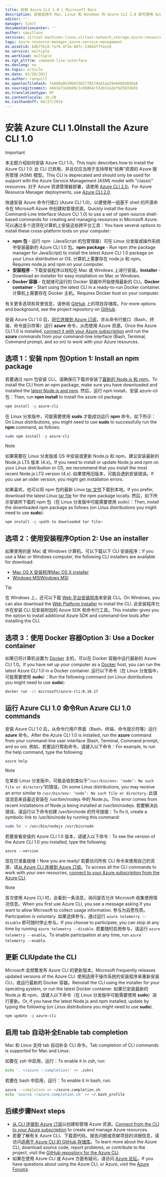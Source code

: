 ```yaml
---
title: 安装 Azure CLI 1.0 | Microsoft Docs
description: 安装适用于 Mac、Linux 和 Windows 的 Azure CLI 1.0 即可使用 Azure 服务
editor: ''
manager: timlt
documentationcenter: ''
author: squillace
services: virtual-machines-linux,virtual-network,storage,azure-resource-manager
tags: azure-resource-manager,azure-service-management
ms.assetid: bdb776c8-7a76-4f3a-887c-236b4fffee10
ms.service: multiple
ms.workload: multiple
ms.tgt_pltfrm: command-line-interface
ms.devlang: na
ms.topic: article
ms.date: 03/20/2017
ms.author: rasquill
ms.openlocfilehash: fa468a0b39b933b5778574a41aa29e0d60d050a8
ms.sourcegitcommit: d461e73abb09c3c85064c532b53a2efb25833b01
ms.translationtype: HT
ms.contentlocale: zh-CN
ms.lasthandoff: 04/27/2018
---
```

# <a name="install-the-azure-cli-10"></a><span data-ttu-id="976dd-103">安装 Azure CLI 1.0</span><span class="sxs-lookup"><span data-stu-id="976dd-103">Install the Azure CLI 1.0</span></span>

> [!IMPORTANT]
> <span data-ttu-id="976dd-104">本主题介绍如何安装 Azure CLI 1.0。</span><span class="sxs-lookup"><span data-stu-id="976dd-104">This topic describes how to install the Azure CLI 1.0.</span></span> <span data-ttu-id="976dd-105">此 CLI 已弃用，并且仅应当用于支持带有“经典”资源的 Azure 服务管理 (ASM) 模型。</span><span class="sxs-lookup"><span data-stu-id="976dd-105">This CLI is deprecated and should only be used for support with the Azure Service Management (ASM) model with "classic" resources.</span></span>
> <span data-ttu-id="976dd-106">对于 Azure 资源管理器部署，请使用 [Azure CLI 2.0](/cli/azure)。</span><span class="sxs-lookup"><span data-stu-id="976dd-106">For Azure Resource Manager deployments, use [Azure CLI 2.0](/cli/azure).</span></span>

<span data-ttu-id="976dd-107">快速安装 Azure 命令行接口 (Azure CLI 1.0)，以便使用一组基于 shell 的开源命令在 Microsoft Azure 中创建和管理资源。</span><span class="sxs-lookup"><span data-stu-id="976dd-107">Quickly install the Azure Command-Line Interface (Azure CLI 1.0) to use a set of open-source shell-based commands for creating and managing resources in Microsoft Azure.</span></span> <span data-ttu-id="976dd-108">可以通过多个选项在计算机上安装这些跨平台工具：</span><span class="sxs-lookup"><span data-stu-id="976dd-108">You have several options to install these cross-platform tools on your computer:</span></span>

* <span data-ttu-id="976dd-109">**npm 包** - 运行 npm（JavaScript 的包管理器）可在 Linux 分发版或操作系统中安装最新的 Azure CLI 1.0 包。</span><span class="sxs-lookup"><span data-stu-id="976dd-109">**npm package** - Run npm (the package manager for JavaScript) to install the latest Azure CLI 1.0 package on your Linux distribution or OS.</span></span> <span data-ttu-id="976dd-110">计算机上需要存在 node.js 和 npm。</span><span class="sxs-lookup"><span data-stu-id="976dd-110">Requires node.js and npm on your computer.</span></span>
* <span data-ttu-id="976dd-111">**安装程序** - 下载安装程序以轻松在 Mac 或 Windows 上进行安装。</span><span class="sxs-lookup"><span data-stu-id="976dd-111">**Installer** - Download an installer for easy installation on Mac or Windows.</span></span>
* <span data-ttu-id="976dd-112">**Docker 容器** - 在就绪可运行的 Docker 容器中开始使用最新的 CLI。</span><span class="sxs-lookup"><span data-stu-id="976dd-112">**Docker container** - Start using the latest CLI in a ready-to-run Docker container.</span></span> <span data-ttu-id="976dd-113">计算机上需要存在 Docker 主机。</span><span class="sxs-lookup"><span data-stu-id="976dd-113">Requires Docker host on your computer.</span></span>

<span data-ttu-id="976dd-114">有关更多选项和背景信息，请参阅 [GitHub](https://github.com/azure/azure-xplat-cli) 上的项目存储库。</span><span class="sxs-lookup"><span data-stu-id="976dd-114">For more options and background, see the project repository on [GitHub](https://github.com/azure/azure-xplat-cli).</span></span>

<span data-ttu-id="976dd-115">安装 Azure CLI 1.0 后，[将它连接到 Azure 订阅](/cli/azure/authenticate-azure-cli)，并从命令行接口（Bash、终端、命令提示符等）运行 **azure** 命令，从而使用 Azure 资源。</span><span class="sxs-lookup"><span data-stu-id="976dd-115">Once the Azure CLI 1.0 is installed, [connect it with your Azure subscription](/cli/azure/authenticate-azure-cli) and run the **azure** commands from your command-line interface (Bash, Terminal, Command prompt, and so on) to work with your Azure resources.</span></span>

## <a name="option-1-install-an-npm-package"></a><span data-ttu-id="976dd-116">选项 1：安装 npm 包</span><span class="sxs-lookup"><span data-stu-id="976dd-116">Option 1: Install an npm package</span></span>
<span data-ttu-id="976dd-117">若要通过 npm 包安装 CLI，请确保已下载并安装了[最新的 Node.js 和 npm](https://nodejs.org/en/download/package-manager/)。</span><span class="sxs-lookup"><span data-stu-id="976dd-117">To install the CLI from an npm package, make sure you have downloaded and installed the [latest Node.js and npm](https://nodejs.org/en/download/package-manager/).</span></span> <span data-ttu-id="976dd-118">然后，运行 npm install，安装 azure-cli 包：</span><span class="sxs-lookup"><span data-stu-id="976dd-118">Then, run **npm install** to install the azure-cli package:</span></span>

```bash
npm install -g azure-cli
```

<span data-ttu-id="976dd-119">在 Linux 分发版中，可能需要使用 **sudo** 才能成功运行 **npm** 命令，如下所示：</span><span class="sxs-lookup"><span data-stu-id="976dd-119">On Linux distributions, you might need to use **sudo** to successfully run the **npm** command, as follows:</span></span>

```bash
sudo npm install -g azure-cli
```

> [!NOTE]
> <span data-ttu-id="976dd-120">如果需要在 Linux 分发版或 OS 中安装或更新 Node.js 和 npm，建议安装最新的 Node.js LTS 版本 (4.x)。</span><span class="sxs-lookup"><span data-stu-id="976dd-120">If you need to install or update Node.js and npm on your Linux distribution or OS, we recommend that you install the most recent Node.js LTS version (4.x).</span></span> <span data-ttu-id="976dd-121">如果使用旧版本，可能会遇到安装错误。</span><span class="sxs-lookup"><span data-stu-id="976dd-121">If you use an older version, you might get installation errors.</span></span>

<span data-ttu-id="976dd-122">如果喜欢，也可以将 npm 包的最新 Linux [tar 文件][linux-installer]下载到本地。</span><span class="sxs-lookup"><span data-stu-id="976dd-122">If you prefer, download the latest Linux [tar file][linux-installer] for the npm package locally.</span></span> <span data-ttu-id="976dd-123">然后，如下所示安装所下载的 npm 包（在 Linux 分发版中可能需要使用 sudo）：</span><span class="sxs-lookup"><span data-stu-id="976dd-123">Then, install the downloaded npm package as follows (on Linux distributions you might need to use **sudo**):</span></span>

```bash
npm install -g <path to downloaded tar file>
```

## <a name="option-2-use-an-installer"></a><span data-ttu-id="976dd-124">选项 2：使用安装程序</span><span class="sxs-lookup"><span data-stu-id="976dd-124">Option 2: Use an installer</span></span>
<span data-ttu-id="976dd-125">如果使用的是 Mac 或 Windows 计算机，可以下载以下 CLI 安装程序：</span><span class="sxs-lookup"><span data-stu-id="976dd-125">If you use a Mac or Windows computer, the following CLI installers are available for download:</span></span>

* <span data-ttu-id="976dd-126">[Mac OS X 安装程序][mac-installer]</span><span class="sxs-lookup"><span data-stu-id="976dd-126">[Mac OS X installer][mac-installer]</span></span>
* <span data-ttu-id="976dd-127">[Windows MSI][windows-installer]</span><span class="sxs-lookup"><span data-stu-id="976dd-127">[Windows MSI][windows-installer]</span></span>

> [!TIP]
> <span data-ttu-id="976dd-128">在 Windows 上，还可以下载 [Web 平台安装程序](https://go.microsoft.com/?linkid=9828653)来安装 CLI。</span><span class="sxs-lookup"><span data-stu-id="976dd-128">On Windows, you can also download the [Web Platform Installer](https://go.microsoft.com/?linkid=9828653) to install the CLI.</span></span> <span data-ttu-id="976dd-129">此安装程序允许在安装 CLI 后安装附加的 Azure SDK 和命令行工具。</span><span class="sxs-lookup"><span data-stu-id="976dd-129">This installer gives you the option to install additional Azure SDK and command-line tools after installing the CLI.</span></span>

## <a name="option-3-use-a-docker-container"></a><span data-ttu-id="976dd-130">选项 3：使用 Docker 容器</span><span class="sxs-lookup"><span data-stu-id="976dd-130">Option 3: Use a Docker container</span></span>
<span data-ttu-id="976dd-131">如果已将计算机设置为 [Docker](https://docs.docker.com/engine/understanding-docker/) 主机，可以在 Docker 容器中运行最新的 Azure CLI 1.0。</span><span class="sxs-lookup"><span data-stu-id="976dd-131">If you have set up your computer as a [Docker](https://docs.docker.com/engine/understanding-docker/) host, you can run the latest Azure CLI 1.0 in a Docker container.</span></span> <span data-ttu-id="976dd-132">运行以下命令（在 Linux 分发版中，可能需要使用 **sudo**）：</span><span class="sxs-lookup"><span data-stu-id="976dd-132">Run the following command (on Linux distributions you might need to use **sudo**):</span></span>

```bash
docker run -it microsoft/azure-cli:0.10.17
```

## <a name="run-azure-cli-10-commands"></a><span data-ttu-id="976dd-133">运行 Azure CLI 1.0 命令</span><span class="sxs-lookup"><span data-stu-id="976dd-133">Run Azure CLI 1.0 commands</span></span>
<span data-ttu-id="976dd-134">安装 Azure CLI 1.0 后，从命令行用户界面（Bash、终端、命令提示符等）运行 **azure** 命令。</span><span class="sxs-lookup"><span data-stu-id="976dd-134">After the Azure CLI 1.0 is installed, run the **azure** command from your command-line user interface (Bash, Terminal, Command prompt, and so on).</span></span> <span data-ttu-id="976dd-135">例如，若要运行帮助命令，请键入以下命令：</span><span class="sxs-lookup"><span data-stu-id="976dd-135">For example, to run the help command, type the following:</span></span>

```azurecli
azure help
```

> [!NOTE]
> <span data-ttu-id="976dd-136">在某些 Linux 分发版中，可能会收到类似于“`/usr/bin/env: ‘node’: No such file or directory`”的错误。</span><span class="sxs-lookup"><span data-stu-id="976dd-136">On some Linux distributions, you may receive an error similar to `/usr/bin/env: ‘node’: No such file or directory`.</span></span> <span data-ttu-id="976dd-137">此错误消息来自最近安装在 /usr/bin/nodejs 中的 Node.js。</span><span class="sxs-lookup"><span data-stu-id="976dd-137">This error comes from recent installations of Node.js being installed at /usr/bin/nodejs.</span></span> <span data-ttu-id="976dd-138">若要解决此错误，请运行以下命令创建 /usr/bin/node 的符号链接：</span><span class="sxs-lookup"><span data-stu-id="976dd-138">To fix it, create a symbolic link to /usr/bin/node by running this command:</span></span>

```bash
sudo ln -s /usr/bin/nodejs /usr/bin/node
```

<span data-ttu-id="976dd-139">若要查看安装的 Azure CLI 1.0 版本，请键入以下命令：</span><span class="sxs-lookup"><span data-stu-id="976dd-139">To see the version of the Azure CLI 1.0 you installed, type the following:</span></span>

```azurecli
azure --version
```

<span data-ttu-id="976dd-140">现在已准备就绪！</span><span class="sxs-lookup"><span data-stu-id="976dd-140">Now you are ready!</span></span> <span data-ttu-id="976dd-141">若要访问所有 CLI 命令来使用自己的资源，请[从 Azure CLI 连接到 Azure 订阅](/cli/azure/authenticate-azure-cli)。</span><span class="sxs-lookup"><span data-stu-id="976dd-141">To access all the CLI commands to work with your own resources, [connect to your Azure subscription from the Azure CLI](/cli/azure/authenticate-azure-cli).</span></span>

> [!NOTE]
> <span data-ttu-id="976dd-142">首次使用 Azure CLI 时，会看到一条消息，询问是否允许 Microsoft 收集使用情况信息。</span><span class="sxs-lookup"><span data-stu-id="976dd-142">When you first use Azure CLI, you see a message asking if you want to allow Microsoft to collect usage information.</span></span> <span data-ttu-id="976dd-143">参与为自愿性质。</span><span class="sxs-lookup"><span data-stu-id="976dd-143">Participation is voluntary.</span></span> <span data-ttu-id="976dd-144">如果选择参与，通过运行 `azure telemetry --disable` 即可随时停止参与。</span><span class="sxs-lookup"><span data-stu-id="976dd-144">If you choose to participate, you can stop at any time by running `azure telemetry --disable`.</span></span> <span data-ttu-id="976dd-145">若要随时启用参与，请运行 `azure telemetry --enable`。</span><span class="sxs-lookup"><span data-stu-id="976dd-145">To enable participation at any time, run `azure telemetry --enable`.</span></span>

## <a name="update-the-cli"></a><span data-ttu-id="976dd-146">更新 CLI</span><span class="sxs-lookup"><span data-stu-id="976dd-146">Update the CLI</span></span>
<span data-ttu-id="976dd-147">Microsoft 会频繁发布 Azure CLI 的更新版本。</span><span class="sxs-lookup"><span data-stu-id="976dd-147">Microsoft frequently releases updated versions of the Azure CLI.</span></span> <span data-ttu-id="976dd-148">使用适用于操作系统的安装程序来重新安装 CLI，或运行最新的 Docker 容器。</span><span class="sxs-lookup"><span data-stu-id="976dd-148">Reinstall the CLI using the installer for your operating system, or run the latest Docker container.</span></span> <span data-ttu-id="976dd-149">如果已安装最新的 Node.js 和 npm，请键入以下命令（在 Linux 分发版中可能需要使用 **sudo**）进行更新。</span><span class="sxs-lookup"><span data-stu-id="976dd-149">Or, if you have the latest Node.js and npm installed, update by typing the following (on Linux distributions you might need to use **sudo**).</span></span>

```bash
npm update -g azure-cli
```

## <a name="enable-tab-completion"></a><span data-ttu-id="976dd-150">启用 tab 自动补全</span><span class="sxs-lookup"><span data-stu-id="976dd-150">Enable tab completion</span></span>
<span data-ttu-id="976dd-151">Mac 和 Linux 支持 tab 自动补全 CLI 命令。</span><span class="sxs-lookup"><span data-stu-id="976dd-151">Tab completion of CLI commands is supported for Mac and Linux.</span></span>

<span data-ttu-id="976dd-152">如要在 zsh 中启用，运行：</span><span class="sxs-lookup"><span data-stu-id="976dd-152">To enable it in zsh, run:</span></span>

```bash
echo '. <(azure --completion)' >> .zshrc
```

<span data-ttu-id="976dd-153">若要在 bash 中启用，运行：</span><span class="sxs-lookup"><span data-stu-id="976dd-153">To enable it in bash, run:</span></span>

```bash
azure --completion >> ~/azure.completion.sh
echo 'source ~/azure.completion.sh' >> ~/.bash_profile
```


## <a name="next-steps"></a><span data-ttu-id="976dd-154">后续步骤</span><span class="sxs-lookup"><span data-stu-id="976dd-154">Next steps</span></span>
* <span data-ttu-id="976dd-155">[从 CLI 连接到 Azure 订阅](/cli/azure/authenticate-azure-cli)以创建和管理 Azure 资源。</span><span class="sxs-lookup"><span data-stu-id="976dd-155">[Connect from the CLI to your Azure subscription](/cli/azure/authenticate-azure-cli) to create and manage Azure resources.</span></span>
* <span data-ttu-id="976dd-156">若要了解有关 Azure CLI、下载源代码、报告问题或贡献项目的详细信息，请访问[适用于 Azure CLI 的 GitHub 存储库](https://github.com/azure/azure-xplat-cli)。</span><span class="sxs-lookup"><span data-stu-id="976dd-156">To learn more about the Azure CLI, download source code, report problems, or contribute to the project, visit the [GitHub repository for the Azure CLI](https://github.com/azure/azure-xplat-cli).</span></span>
* <span data-ttu-id="976dd-157">如果在使用 Azure CLI 或 Azure 方面有疑问，请访问 [Azure 论坛](https://social.msdn.microsoft.com/Forums/en-US/home?forum=azurescripting)。</span><span class="sxs-lookup"><span data-stu-id="976dd-157">If you have questions about using the Azure CLI, or Azure, visit the [Azure Forums](https://social.msdn.microsoft.com/Forums/en-US/home?forum=azurescripting).</span></span>


[mac-installer]: http://aka.ms/mac-azure-cli
[windows-installer]: http://aka.ms/webpi-azure-cli
[linux-installer]: http://aka.ms/linux-azure-cli
[cliasm]: /cli/azure/get-started-with-az-cli2
[cliarm]: ./virtual-machines/azure-cli-arm-commands.md
